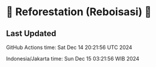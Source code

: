 
# 🌳 Reforestation (Reboisasi) 🌲

## Last Updated

GitHub Actions time: Sat Dec 14 20:21:56 UTC 2024

Indonesia/Jakarta time: Sun Dec 15 03:21:56 WIB 2024
